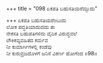 +++
title = "098 ಏಕಪತಿ ಬಹುಸತಿಯರೆಮ್ಬುದು"

+++
ಏಕಪತಿ ಬಹುಸತಿಯರೆಂಬುದು  
ಲೋಕ ಪದ್ಧತಿಯಾದುದದು ತಾ  
ನೇಕಸತಿ ಬಹುಪತಿಗಳಿದು ವೈದಿಕ ವಿರುದ್ಧವಲೆ  
ಲೌಕಿಕವ್ಯವಹಿತದ ಕರ್ಮವ  
ನೀ ಕುಮಾರ್ಗಿಗಳಲ್ಲಿ ಕಂಡೆವು   
ನೀ ಕುರುವ್ರಜದೊಳಗೆ ಜನಿಸೆ ವಿಕರ್ಣ ಹೋಗೆಂದ     ॥98॥